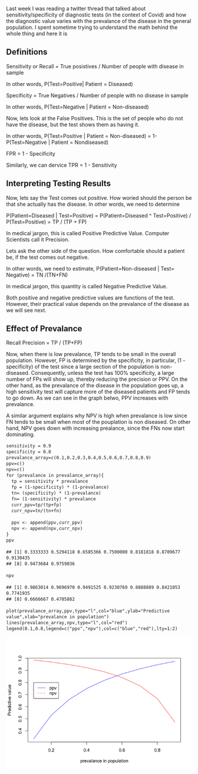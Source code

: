 Last week I was reading a twitter thread that talked about
sensitivity/specificity of diagnostic tests (in the context of Covid)
and how the diagnostic value varies with the prevalance of the disease
in the general population. I spent sometime trying to understand the
math behind the whole thing and here it is

Definitions
-----------

Sensitivity or Recall = True posistives / Number of people with disease
in sample

In other words, P(Test=Positive| Patient = Diseased)

Specificity = True Negatives / Number of people with no disease in
sample

In other words, P(Test=Negative | Patient = Non-diseased)

Now, lets look at the False Positives. This is the set of people who do
not have the disease, but the test shows them as having it.

In other words, P(Test=Positive | Patient = Non-diseased) = 1-
P(Test=Negative | Patient = Nondiseased)

FPR = 1 - Specificity

Similarly, we can dervice TPR = 1 - Sensitivity

Interpreting Testing Results
----------------------------

Now, lets say the Test comes out positive. How woried should the person
be that she actually has the disease. In other words, we need to
determine

P(Patient=Diseased | Test=Positive) = P(Patient=Diseased ^
Test=Positive) / P(Test=Positive) = TP / (TP + FP)

In medical jargon, this is called Positive Predictive Value. Computer
Scientists call it Precision.

Lets ask the other side of the question. How comfortable should a
patient be, if the test comes out negative.

In other words, we need to estimate, P(Patient=Non-diseased | Test=
Negative) = TN /(TN+FN)

In medical jargon, this quantity is called Negative Predictive Value.

Both positive and negative predictive values are functions of the test.
However, their practical value depends on the prevalance of the disease
as we will see next.

Effect of Prevalance
--------------------

Recall Precision = TP / (TP+FP)

Now, when there is low prevalance, TP tends to be small in the overall
population. However, FP is determined by the specificity, in particular,
(1 - specificity) of the test since a large section of the population is
non-diseased. Consequently, unless the test has 100% specificity, a
large number of FPs will show up, thereby reducing the precision or PPV.
On the other hand, as the prevalance of the disease in the population
goes up, a high sensitivity test will capture more of the diseased
patients and FP tends to go down. As we can see in the graph belwo, PPV
increases with prevalance.

A similar argument explains why NPV is high when prevalance is low since
FN tends to be small when most of the pouplation is non diseased. On
other hand, NPV goes down with increasing prealance, since the FNs now
start dominating.

    sensitivity = 0.9
    specificity = 0.8
    prevalance_array=c(0.1,0.2,0.3,0.4,0.5,0.6,0.7,0.8,0.9)
    ppv=c()
    npv=c()
    for (prevalance in prevalance_array){
      tp = sensitivity * prevalance
      fp = (1-specificity) * (1-prevalance)
      tn= (specificity) * (1-prevalance)
      fn= (1-sensitivity) * prevalance
      curr_ppv=tp/(tp+fp)
      curr_npv=tn/(tn+fn)
      
      ppv <- append(ppv,curr_ppv)
      npv <- append(npv,curr_npv)
    }
    ppv

    ## [1] 0.3333333 0.5294118 0.6585366 0.7500000 0.8181818 0.8709677 0.9130435
    ## [8] 0.9473684 0.9759036

    npv

    ## [1] 0.9863014 0.9696970 0.9491525 0.9230769 0.8888889 0.8421053 0.7741935
    ## [8] 0.6666667 0.4705882

    plot(prevalance_array,ppv,type="l",col="blue",ylab="Predictive value",xlab="prevalance in population")
    lines(prevalance_array,npv,type="l",col="red")
    legend(0.1,0.8,legend=c("ppv","npv"),col=c("blue","red"),lty=1:2)

![](unnamed-chunk-1-1.png)
